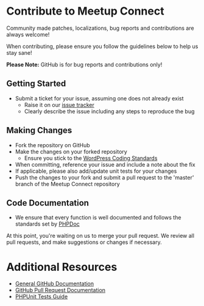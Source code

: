 # Contribute to Meetup Connect #

Community made patches, localizations, bug reports and contributions are always welcome!

When contributing, please ensure you follow the guidelines below to help us stay sane!

__Please Note:__ GitHub is for bug reports and contributions only!

## Getting Started ##

* Submit a ticket for your issue, assuming one does not already exist
  * Raise it on our [issue tracker](https://github.com/Section214/Meetup-Connect/issues)
  * Clearly describe the issue including any steps to reproduce the bug

## Making Changes ##

* Fork the repository on GitHub
* Make the changes on your forked repository
  * Ensure you stick to the [WordPress Coding Standards](https://codex.wordpress.org/WordPress_Coding_Standards)
* When committing, reference your issue and include a note about the fix
* If applicable, please also add/update unit tests for your changes
* Push the changes to your fork and submit a pull request to the 'master' branch of the Meetup Connect repository

## Code Documentation ##

* We ensure that every function is well documented and follows the standards set by [PHPDoc](http://phpdoc.org/docs/latest/index.html)

At this point, you're waiting on us to merge your pull request. We review all pull requests, and make suggestions or changes if necessary.

# Additional Resources

* [General GitHub Documentation](http://help.github.com/)
* [GitHub Pull Request Documentation](http://help.github.com/send-pull-requests/)
* [PHPUnit Tests Guide](http://phpunit.de/manual/current/en/writing-tests-for-phpunit.html)
